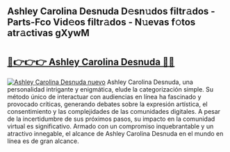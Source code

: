 ## Ashley Carolina Desnuda D𝚎sn𝚞dos filtr𝚊dos - Parts-Fco Vid𝚎os filtr𝚊dos - N𝚞evas f𝚘tos atr𝚊ctivas gXywM

# <h2><a href="http://mbe38z7.tromn.icu/?c=Ashley+Carolina+Desnuda">🔗👉👉👉 Ashley Carolina Desnuda 🔗🔗</a></h2>

[![Ashley Carolina Desnuda nuevo](https://i.imgur.com/pEAQMta.gif)](http://mbe38z7.tromn.icu/?c=Ashley+Carolina+Desnuda)
Ashley Carolina Desnuda, una personalidad intrigante y enigmática, elude la categorización simple. Su método único de interactuar con audiencias en línea ha fascinado y provocado críticas, generando debates sobre la expresión artística, el consentimiento y las complejidades de las comunidades digitales. A pesar de la incertidumbre de sus próximos pasos, su impacto en la comunidad virtual es significativo. Armado con un compromiso inquebrantable y un atractivo innegable, el alcance de Ashley Carolina Desnuda en el mundo en línea es de gran alcance.
